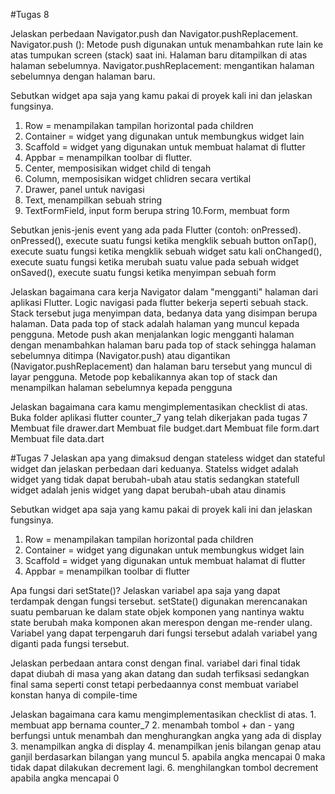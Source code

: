 

#Tugas 8

 Jelaskan perbedaan Navigator.push dan Navigator.pushReplacement.
 Navigator.push (): Metode push digunakan untuk menambahkan rute lain ke atas tumpukan screen (stack) saat ini. Halaman baru ditampilkan di atas halaman sebelumnya.
 Navigator.pushReplacement: mengantikan halaman sebelumnya dengan halaman baru.
 
 Sebutkan widget apa saja yang kamu pakai di proyek kali ini dan jelaskan fungsinya.
   1. Row = menampilakan tampilan horizontal pada children
   2. Container = widget yang digunakan untuk membungkus widget lain 
   3. Scaffold = widget yang digunakan untuk membuat halamat di flutter
   4. Appbar = menampilkan toolbar di flutter.
   5. Center, memposisikan widget child di tengah
   6. Column, memposisikan widget chlidren secara vertikal
   7. Drawer, panel untuk navigasi
   8. Text, menampilkan sebuah string
   9. TextFormField, input form berupa string
   10.Form, membuat form
 
 Sebutkan jenis-jenis event yang ada pada Flutter (contoh: onPressed).
  onPressed(), execute suatu fungsi ketika mengklik sebuah button
  onTap(), execute suatu fungsi ketika mengklik sebuah widget satu kali
  onChanged(), execute suatu fungsi ketika merubah suatu value pada sebuah widget
  onSaved(), execute suatu fungsi ketika menyimpan sebuah form
  
 Jelaskan bagaimana cara kerja Navigator dalam "mengganti" halaman dari aplikasi Flutter.
Logic navigasi pada flutter bekerja seperti sebuah stack. Stack tersebut juga menyimpan data, bedanya data yang disimpan berupa halaman. Data pada top of stack adalah halaman yang muncul kepada pengguna. Metode push akan menjalankan logic mengganti halaman dengan menambahkan halaman baru pada top of stack sehingga halaman sebelumnya ditimpa (Navigator.push) atau digantikan (Navigator.pushReplacement) dan halaman baru tersebut yang muncul di layar pengguna. Metode pop kebalikannya akan top of stack dan menampilkan halaman sebelumnya kepada pengguna
 
 Jelaskan bagaimana cara kamu mengimplementasikan checklist di atas.
 Buka folder aplikasi flutter counter_7 yang telah dikerjakan pada tugas 7
 Membuat file drawer.dart
 Membuat file budget.dart 
 Membuat file form.dart 
 Membuat file data.dart 

#Tugas 7
Jelaskan apa yang dimaksud dengan stateless widget dan stateful widget dan jelaskan perbedaan dari keduanya.
Statelss widget adalah widget yang tidak dapat berubah-ubah atau statis sedangkan statefull widget adalah jenis widget yang dapat berubah-ubah atau dinamis

Sebutkan widget apa saja yang kamu pakai di proyek kali ini dan jelaskan fungsinya.
 1. Row = menampilakan tampilan horizontal pada children
 2. Container = widget yang digunakan untuk membungkus widget lain 
 3. Scaffold = widget yang digunakan untuk membuat halamat di flutter
 4. Appbar = menampilkan toolbar di flutter

Apa fungsi dari setState()? Jelaskan variabel apa saja yang dapat terdampak dengan fungsi tersebut.
setState() digunakan merencanakan suatu pembaruan ke dalam state objek komponen yang nantinya waktu state berubah maka komponen akan merespon dengan me-render ulang. Variabel yang dapat terpengaruh dari fungsi tersebut adalah variabel yang diganti pada fungsi tersebut.

Jelaskan perbedaan antara const dengan final.
variabel dari final tidak dapat diubah di masa yang akan datang dan sudah terfiksasi sedangkan final sama seperti const tetapi perbedaannya const membuat variabel konstan hanya di compile-time  

Jelaskan bagaimana cara kamu mengimplementasikan checklist di atas.
    1. membuat app bernama counter_7
    2. menambah tombol + dan - yang berfungsi untuk menambah dan menghurangkan angka yang ada di display
    3. menampilkan angka di display
    4. menampilkan jenis bilangan genap atau ganjil berdasarkan bilangan yang muncul
    5. apabila angka mencapai 0 maka tidak dapat dilakukan decrement lagi.
    6. menghilangkan tombol decrement apabila angka mencapai 0
